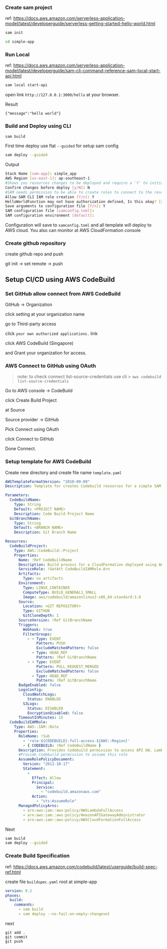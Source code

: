 ### Create sam project
ref: <https://docs.aws.amazon.com/serverless-application-model/latest/developerguide/serverless-getting-started-hello-world.html>

```sh
sam init
```

```sh
cd simple-app
```

### Run Local
ref: <https://docs.aws.amazon.com/serverless-application-model/latest/developerguide/sam-cli-command-reference-sam-local-start-api.html>

```sh
sam local start-api
```
open link `http://127.0.0.1:3000/hello` at your browser.

Result
```
{"message":"hello world"}
```
### Build and Deploy using CLI

```sh
sam build
```
First time deploy use flat `--guided` for setup sam config
```sh
sam deploy --guided
```

Output
```sh
Stack Name [sam-app]: simple_app
AWS Region [us-east-1]: ap-southeast-1
#Shows you resources changes to be deployed and require a 'Y' to initiate deploy
Confirm changes before deploy [y/N]: N
#SAM needs permission to be able to create roles to connect to the resources in your template
Allow SAM CLI IAM role creation [Y/n]: Y
HelloWorldFunction may not have authorization defined, Is this okay? [y/N]: y
Save arguments to configuration file [Y/n]: Y
SAM configuration file [samconfig.toml]: 
SAM configuration environment [default]: 
```
Configuration will save to `samconfig.toml` and all template will deploy to AWS cloud. You also can monitor at AWS CloudFormation console

### Create github repository
create github repo and push

git init -> set remote -> push


## Setup CI/CD using AWS CodeBuild

### Set GitHub allow connect from AWS CodeBuild
GitHub ->  Organization

click setting at your organization name

go to Third-party access

click `your own authorized applications.` link

click AWS CodeBuild (Singapore)

and Grant your organization for access.

### AWS Connect to GitHub using OAuth
> note: to check connect list-source-credentials use cli > `aws codebuild list-source-credentials`

Go to AWS console -> CodeBuild

click Create Build Project

at Source

Source provider -> GitHub

Pick Connect using OAuth

click Connect to GitHub

Done Connect.


### Setup template for AWS CodeBuild

Create new directory and create file name `template.yaml`

```yaml
AWSTemplateFormatVersion: "2010-09-09"
Description: Template for creates Codebuild resources for a simple SAM Application

Parameters:
  CodeBuildName:
    Type: String
    Default: <PROJECT NAME>
    Description: Code Build Project Name
  GitBranchName:
    Type: String
    Default: <BRANCH NAME>
    Description: Git Branch Name

Resources:
  CodeBuildProject:
    Type: AWS::CodeBuild::Project
    Properties:
      Name: !Ref CodeBuildName
      Description: Build process for a CloudFormation deployed using AWS SAM
      ServiceRole: !GetAtt CodeBuildIAMRole.Arn
      Artifacts:
        Type: no_artifacts
      Environment:
        Type: LINUX_CONTAINER
        ComputeType: BUILD_GENERAL1_SMALL
        Image: aws/codebuild/amazonlinux2-x86_64-standard:3.0
      Source:
        Location: <GIT REPOSITORY>
        Type: GITHUB
        GitCloneDepth: 1
      SourceVersion: !Ref GitBranchName
      Triggers:
        Webhook: true
        FilterGroups:
          - - Type: EVENT
              Pattern: PUSH
              ExcludeMatchedPattern: false
            - Type: HEAD_REF
              Pattern: !Ref GitBranchName
          - - Type: EVENT
              Pattern: PULL_REQUEST_MERGED
              ExcludeMatchedPattern: false
            - Type: HEAD_REF
              Pattern: !Ref GitBranchName
      BadgeEnabled: false
      LogsConfig:
        CloudWatchLogs: 
          Status: ENABLED
        S3Logs:
          Status: DISABLED
          EncryptionDisabled: false
      TimeoutInMinutes: 15
  CodeBuildIAMRole:
    Type: AWS::IAM::Role
    Properties:
      RoleName: !Sub 
        - 'role-${CODEBUILD}-full-access-${AWS::Region}'
        - { CODEBUILD: !Ref CodeBuildName }
      Description: Provides Codebuild permission to access API GW, Lambda and Cloudformation
      #Provide Codebuild permission to assume this role
      AssumeRolePolicyDocument:
        Version: "2012-10-17"
        Statement:
          -
            Effect: Allow
            Principal:
              Service:
                - "codebuild.amazonaws.com"
            Action:
              - "sts:AssumeRole"
      ManagedPolicyArns:
        - arn:aws:iam::aws:policy/AWSLambdaFullAccess
        - arn:aws:iam::aws:policy/AmazonAPIGatewayAdministrator
        - arn:aws:iam::aws:policy/AWSCloudFormationFullAccess
```
Next

```sh
sam build
sam deploy --guided 
```

### Create Build Specification

ref: <https://docs.aws.amazon.com/codebuild/latest/userguide/build-spec-ref.html>

create file `buildspec.yaml` root at simple-app

```yaml
version: 0.2
phases:
  build:
    commands:
      - sam build 
      - sam deploy --no-fail-on-empty-changeset
```

next 
```
git add .
git commit
git push
```


